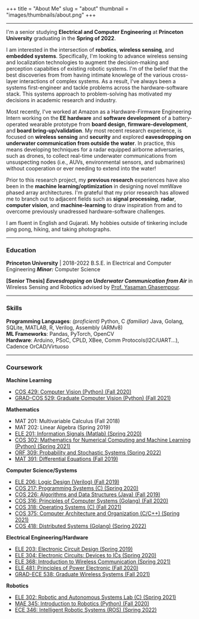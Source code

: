 +++
title = "About Me"
slug = "about"
thumbnail = "images/thumbnails/about.png"
+++

---------------------------
I'm a senior studying **Electrical and Computer Engineering** at **Princeton University** graduating in the **Spring of 2022**. 

I am interested in the intersection of **robotics**, **wireless sensing**, and **embedded systems**. Specifically, I'm looking to advance wireless sensing and localization technologies to augment the decision-making and perception capabities of existing robotic systems. I'm of the belief that the best discoveries from from having intimate knowlege of the various cross-layer interactions of complex systems. As a result, I've always been a systems first-engineer and tackle problems  across the hardware-software stack. This systems approach to problem-solving has motivated my decisions in academic research and industry.

Most recently, I've worked at Amazon as a Hardware-Firmware Engineering Intern working on the **EE hardware** and **software development** of a battery-operated wearable prototype from **board design**, **firmware-development**, and **board bring-up/validation**. My most recent research experience, is focused on **wireless sensing** and **security** and explored **eavesdropping on underwater communication from outside the water**. In practice, this means developing techniques for a radar equipped airborne adversaries, such as drones, to collect real-time underwater communications from unsuspecting nodes (i.e., AUVs, environmental sensors, and submarines) without cooperation or ever needing to extend into the water! 

Prior to this research project, my **previous research** experiences have also been in the **machine learning/optimization** in designing novel mmWave phased array architectures. I'm grateful that my prior research has allowed me to branch out to adjacent fields such as **signal processing**, **radar**, **computer vision**, and **machine-learning** to draw inspiration from and to overcome previously unadressed hardware-software challenges.

I am fluent in English and Gujarati. My hobbies outside of tinkering include ping pong, hiking, and taking photographs.

---------------------------
### Education
**Princeton University** | 2018-2022 B.S.E. in Electrical and Computer Engineering ***Minor:*** Computer Science

**[Senior Thesis]** ***Eavesdropping on Underwater Communication from Air*** in Wireless Sensing and Robotics advised by [Prof. Yasaman Ghasempour](https://ece.princeton.edu/people/yasaman-ghasempour).

---------------------------

### Skills
**Programming Languages**: *(proficient)* Python, C *(familiar)* Java, Golang, SQLite, MATLAB, R, Verilog, Assembly (ARMv8)\
**ML Frameworks**: Pandas, PyTorch, OpenCV\
**Hardware**: Arduino, PSoC, CPLD, XBee, Comm Protocols(I2C/UART...), Cadence OrCAD/Virtuoso

---------------------------
### Coursework
**Machine Learning**  
- [COS 429: Computer Vision (Python) (Fall 2020)](https://registrar.princeton.edu/course-offerings/course-details?term=1212&courseid=009123)
- [GRAD-COS 529: Graduate Computer Vision (Python) (Fall 2021)](https://registrar.princeton.edu/course-offerings/course-details?term=1222&courseid=014920)

**Mathematics** 
- MAT 201: Multivariable Calculus (Fall 2018)  
- MAT 202: Linear Algebra (Spring 2019)
- [ELE 201: Information Signals (Matlab) (Spring 2020)](https://registrar.princeton.edu/course-offerings/course-details?term=1204&courseid=002461)
- [COS 302: Mathematics for Numerical Computing and Machine Learning (Python) (Spring 2021)](https://registrar.princeton.edu/course-offerings/course-details?term=1214&courseid=015411)
- [ORF 309: Probability and Stochastic Systems (Spring 2022)](https://registrar.princeton.edu/course-offerings/course-details?term=1224&courseid=007999)
- [MAT 391: Differential Equations (Fall 2019)](https://registrar.princeton.edu/course-offerings/course-details?term=1202&courseid=002329)

**Computer Science/Systems**  
- [ELE 206: Logic Design (Verilog) (Fall 2019)](https://registrar.princeton.edu/course-offerings/course-details?term=1202&courseid=002463)
- [COS 217: Programming Systems (C) (Spring 2020)](https://registrar.princeton.edu/course-offerings/course-details?term=1204&courseid=002053)
- [COS 226: Algorithms and Data Structures (Java) (Fall 2019)](https://registrar.princeton.edu/course-offerings/course-details?term=1202&courseid=002054)
- [COS 316: Principles of Computer Systems (Golang) (Fall 2020)](https://registrar.princeton.edu/course-offerings/course-details?term=1212&courseid=015166)
- [COS 318: Operating Systems (C) (Fall 2021)](https://registrar.princeton.edu/course-offerings/course-details?term=1222&courseid=002060)
- [COS 375: Computer Architecture and Organization (C/C++) (Spring 2021)](https://registrar.princeton.edu/course-offerings/course-details?term=1214&courseid=009084)
- [COS 418: Distributed Systems (Golang) (Spring 2022)](https://registrar.princeton.edu/course-offerings/course-details?term=1224&courseid=013749)  

**Electrical Engineering/Hardware**  
- [ELE 203: Electronic Circuit Design (Spring 2019)](https://registrar.princeton.edu/course-offerings/course-details?term=1194&courseid=002462)
- [ELE 304: Electronic Circuits: Devices to ICs (Spring 2020)](https://registrar.princeton.edu/course-offerings/course-details?term=1204&courseid=013092)
- [ELE 368: Introduction to Wireless Communication (Spring 2021)](https://registrar.princeton.edu/course-offerings/course-details?term=1214&courseid=015903)
- [ELE 481: Principles of Power Electronic (Fall 2020)](https://registrar.princeton.edu/course-offerings/course-details?term=1212&courseid=014456)
- [GRAD-ECE 538: Graduate Wireless Systems (Fall 2021)](https://registrar.princeton.edu/course-offerings/course-details?term=1222&courseid=002541)

**Robotics**
- [ELE 302: Robotic and Autonomous Systems Lab (C) (Spring 2021)](https://registrar.princeton.edu/course-offerings/course-details?term=1214&courseid=002472)
- [MAE 345: Introduction to Robotics (Python) (Fall 2020)](https://registrar.princeton.edu/course-offerings/course-details?term=1212&courseid=002348)
- [ECE 346: Intelligent Robotic Systems (ROS) (Spring 2022)](https://registrar.princeton.edu/course-offerings/course-details?term=1224&courseid=016252)
